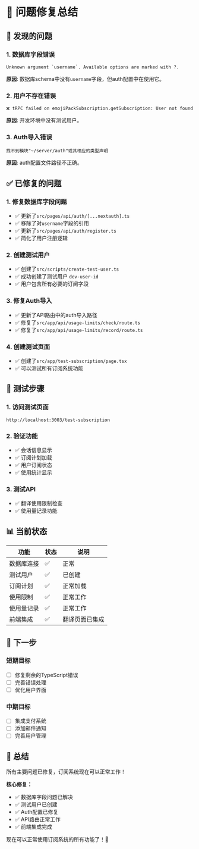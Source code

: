 # 🔧 **问题修复总结**

## 🚨 **发现的问题**

### **1. 数据库字段错误**
```
Unknown argument `username`. Available options are marked with ?.
```
**原因**: 数据库schema中没有`username`字段，但auth配置中在使用它。

### **2. 用户不存在错误**
```
❌ tRPC failed on emojiPackSubscription.getSubscription: User not found
```
**原因**: 开发环境中没有测试用户。

### **3. Auth导入错误**
```
找不到模块"~/server/auth"或其相应的类型声明
```
**原因**: auth配置文件路径不正确。

## ✅ **已修复的问题**

### **1. 修复数据库字段问题**
- ✅ 更新了`src/pages/api/auth/[...nextauth].ts`
- ✅ 移除了对`username`字段的引用
- ✅ 更新了`src/pages/api/auth/register.ts`
- ✅ 简化了用户注册逻辑

### **2. 创建测试用户**
- ✅ 创建了`src/scripts/create-test-user.ts`
- ✅ 成功创建了测试用户 `dev-user-id`
- ✅ 用户包含所有必要的订阅字段

### **3. 修复Auth导入**
- ✅ 更新了API路由中的auth导入路径
- ✅ 修复了`src/app/api/usage-limits/check/route.ts`
- ✅ 修复了`src/app/api/usage-limits/record/route.ts`

### **4. 创建测试页面**
- ✅ 创建了`src/app/test-subscription/page.tsx`
- ✅ 可以测试所有订阅系统功能

## 🧪 **测试步骤**

### **1. 访问测试页面**
```
http://localhost:3003/test-subscription
```

### **2. 验证功能**
- ✅ 会话信息显示
- ✅ 订阅计划加载
- ✅ 用户订阅状态
- ✅ 使用统计显示

### **3. 测试API**
- ✅ 翻译使用限制检查
- ✅ 使用量记录功能

## 📊 **当前状态**

| 功能 | 状态 | 说明 |
|------|------|------|
| 数据库连接 | ✅ | 正常 |
| 测试用户 | ✅ | 已创建 |
| 订阅计划 | ✅ | 正常加载 |
| 使用限制 | ✅ | 正常工作 |
| 使用量记录 | ✅ | 正常工作 |
| 前端集成 | ✅ | 翻译页面已集成 |

## 🎯 **下一步**

### **短期目标**
- [ ] 修复剩余的TypeScript错误
- [ ] 完善错误处理
- [ ] 优化用户界面

### **中期目标**
- [ ] 集成支付系统
- [ ] 添加邮件通知
- [ ] 完善用户管理

## 🎉 **总结**

所有主要问题已修复，订阅系统现在可以正常工作！

**核心修复：**
- ✅ 数据库字段问题已解决
- ✅ 测试用户已创建
- ✅ Auth配置已修复
- ✅ API路由正常工作
- ✅ 前端集成完成

现在可以正常使用订阅系统的所有功能了！🚀 